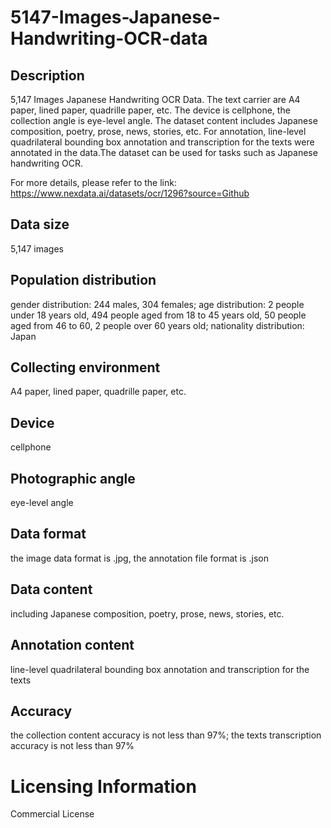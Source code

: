 # 5147-Images-Japanese-Handwriting-OCR-data

## Description
5,147 Images Japanese Handwriting OCR Data. The text carrier are A4 paper, lined paper, quadrille paper, etc. The device is cellphone, the collection angle is eye-level angle. The dataset content includes Japanese composition, poetry, prose, news, stories, etc. For annotation, line-level quadrilateral bounding box annotation and transcription for the texts were annotated in the data.The dataset can be used for tasks such as Japanese handwriting OCR.

For more details, please refer to the link: https://www.nexdata.ai/datasets/ocr/1296?source=Github


## Data size
5,147 images
## Population distribution
gender distribution: 244 males, 304 females; age distribution: 2 people under 18 years old, 494 people aged from 18 to 45 years old, 50 people aged from 46 to 60, 2 people over 60 years old; nationality distribution: Japan
## Collecting environment
A4 paper, lined paper, quadrille paper, etc.
## Device
cellphone
## Photographic angle
eye-level angle
## Data format
the image data format is .jpg, the annotation file format is .json
## Data content
including Japanese composition, poetry, prose, news, stories, etc.
## Annotation content
line-level quadrilateral bounding box annotation and transcription for the texts
## Accuracy
the collection content accuracy is not less than 97%; the texts transcription accuracy is not less than 97%
# Licensing Information
Commercial License
